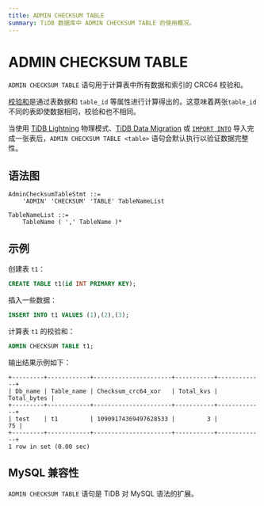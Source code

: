 ```yaml
---
title: ADMIN CHECKSUM TABLE
summary: TiDB 数据库中 ADMIN CHECKSUM TABLE 的使用概况。
---
```


# ADMIN CHECKSUM TABLE

`ADMIN CHECKSUM TABLE` 语句用于计算表中所有数据和索引的 CRC64 校验和。

[校验和](/tidb-lightning/tidb-lightning-glossary.md#checksum)是通过表数据和 `table_id` 等属性进行计算得出的。这意味着两张`table_id` 不同的表即使数据相同，校验和也不相同。

当使用 [TiDB Lightning](/tidb-lightning/tidb-lightning-overview.md) 物理模式、[TiDB Data Migration](/dm/dm-overview.md) 或 [`IMPORT INTO`](/sql-statements/sql-statement-import-into.md) 导入完成一张表后，`ADMIN CHECKSUM TABLE <table>` 语句会默认执行以验证数据完整性。

## 语法图

```ebnf+diagram
AdminChecksumTableStmt ::=
    'ADMIN' 'CHECKSUM' 'TABLE' TableNameList

TableNameList ::=
    TableName ( ',' TableName )*
```

## 示例

创建表 `t1`：

```sql
CREATE TABLE t1(id INT PRIMARY KEY);
```

插入一些数据：

```sql
INSERT INTO t1 VALUES (1),(2),(3);
```

计算表 `t1` 的校验和：

```sql
ADMIN CHECKSUM TABLE t1;
```

输出结果示例如下：

```
+---------+------------+----------------------+-----------+-------------+
| Db_name | Table_name | Checksum_crc64_xor   | Total_kvs | Total_bytes |
+---------+------------+----------------------+-----------+-------------+
| test    | t1         | 10909174369497628533 |         3 |          75 |
+---------+------------+----------------------+-----------+-------------+
1 row in set (0.00 sec)
```

## MySQL 兼容性

`ADMIN CHECKSUM TABLE` 语句是 TiDB 对 MySQL 语法的扩展。
